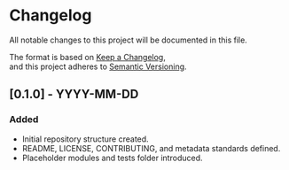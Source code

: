 # Changelog

All notable changes to this project will be documented in this file.

The format is based on [Keep a Changelog](https://keepachangelog.com/en/1.0.0/),  
and this project adheres to [Semantic Versioning](https://semver.org/spec/v2.0.0.html).

## [0.1.0] - YYYY-MM-DD

### Added
- Initial repository structure created.
- README, LICENSE, CONTRIBUTING, and metadata standards defined.
- Placeholder modules and tests folder introduced.
